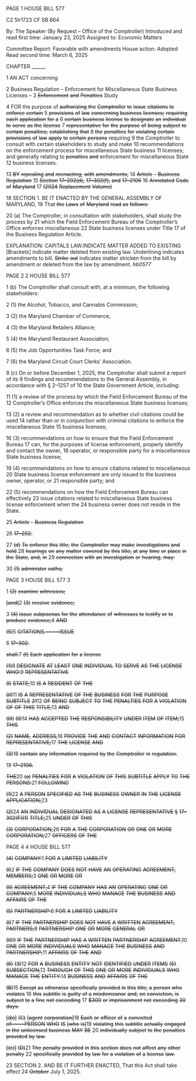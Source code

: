 PAGE 1
HOUSE BILL 577

C2 5lr1723
CF SB 664

By: The Speaker (By Request – Office of the Comptroller)
Introduced and read first time: January 23, 2025
Assigned to: Economic Matters

Committee Report: Favorable with amendments
House action: Adopted
Read second time: March 6, 2025

CHAPTER ______

1 AN ACT concerning

2 Business Regulation – Enforcement for Miscellaneous State Business Licenses –
3 ~~Enforcement~~ ~~and~~ ~~Penalties~~ Study

4 FOR the purpose of ~~authorizing~~ ~~the~~ ~~Comptroller~~ ~~to~~ ~~issue~~ ~~citations~~ ~~to~~ ~~enforce~~ ~~certain~~
5 ~~provisions~~ ~~of~~ ~~law~~ ~~concerning~~ ~~business~~ ~~licenses;~~ ~~requiring~~ ~~each~~ ~~application~~ ~~for~~ ~~a~~
6 ~~certain~~ ~~business~~ ~~license~~ ~~to~~ ~~designate~~ ~~an~~ ~~individual~~ ~~to~~ ~~serve~~ ~~as~~ ~~the~~ ~~license~~
7 ~~representative~~ ~~for~~ ~~the~~ ~~purpose~~ ~~of~~ ~~being~~ ~~subject~~ ~~to~~ ~~certain~~ ~~penalties;~~ ~~establishing~~ ~~that~~
8 ~~the~~ ~~penalties~~ ~~for~~ ~~violating~~ ~~certain~~ ~~provisions~~ ~~of~~ ~~law~~ ~~apply~~ ~~to~~ ~~certain~~ ~~persons~~ requiring
9 the Comptroller to consult with certain stakeholders to study and make
10 recommendations on the enforcement process for miscellaneous State business
11 licenses; and generally relating to ~~penalties~~ ~~and~~ enforcement for miscellaneous State
12 business licenses.

13 ~~BY~~ ~~repealing~~ ~~and~~ ~~reenacting,~~ ~~with~~ ~~amendments,~~
14 ~~Article~~ ~~–~~ ~~Business~~ ~~Regulation~~
15 ~~Section~~ ~~17–202(d),~~ ~~17–302(f),~~ ~~and~~ ~~17–2106~~
16 ~~Annotated~~ ~~Code~~ ~~of~~ ~~Maryland~~
17 ~~(2024~~ ~~Replacement~~ ~~Volume)~~

18 SECTION 1. BE IT ENACTED BY THE GENERAL ASSEMBLY OF MARYLAND,
19 That ~~the~~ ~~Laws~~ ~~of~~ ~~Maryland~~ ~~read~~ ~~as~~ ~~follows:~~

20 (a) The Comptroller, in consultation with stakeholders, shall study the process by
21 which the Field Enforcement Bureau of the Comptroller’s Office enforces miscellaneous
22 State business licenses under Title 17 of the Business Regulation Article.

EXPLANATION: CAPITALS LAW.INDICATE MATTER ADDED TO EXISTING
[Brackets] indicate matter deleted from existing law.
Underlining indicates amendments to bill.
~~Strike~~ ~~out~~ indicates matter stricken from the bill by amendment or deleted from the law by
amendment. *hb0577*

PAGE 2
2 HOUSE BILL 577

1 (b) The Comptroller shall consult with, at a minimum, the following stakeholders:

2 (1) the Alcohol, Tobacco, and Cannabis Commission;

3 (2) the Maryland Chamber of Commerce;

4 (3) the Maryland Retailers Alliance;

5 (4) the Maryland Restaurant Association;

6 (5) the Job Opportunities Task Force; and

7 (6) the Maryland Circuit Court Clerks’ Association.

8 (c) On or before December 1, 2025, the Comptroller shall submit a report of its
9 findings and recommendations to the General Assembly, in accordance with § 2–1257 of
10 the State Government Article, including:

11 (1) a review of the process by which the Field Enforcement Bureau of the
12 Comptroller’s Office enforces the miscellaneous State business licenses;

13 (2) a review and recommendation as to whether civil citations could be used
14 rather than or in conjunction with criminal citations to enforce the miscellaneous State
15 business licenses;

16 (3) recommendations on how to ensure that the Field Enforcement Bureau
17 can, for the purposes of license enforcement, properly identify and contact the owner,
18 operator, or responsible party for a miscellaneous State business license;

19 (4) recommendations on how to ensure citations related to miscellaneous
20 State business license enforcement are only issued to the business owner, operator, or
21 responsible party; and

22 (5) recommendations on how the Field Enforcement Bureau can effectively
23 issue citations related to miscellaneous State business license enforcement when the
24 business owner does not reside in the State.

25 ~~Article~~ ~~–~~ ~~Business~~ ~~Regulation~~

26 ~~17–202.~~

27 ~~(d)~~ ~~To~~ ~~enforce~~ ~~this~~ ~~title,~~ ~~the~~ ~~Comptroller~~ ~~may~~ ~~make~~ ~~investigations~~ ~~and~~ ~~hold~~
28 ~~hearings~~ ~~on~~ ~~any~~ ~~matter~~ ~~covered~~ ~~by~~ ~~this~~ ~~title,~~ ~~at~~ ~~any~~ ~~time~~ ~~or~~ ~~place~~ ~~in~~ ~~the~~ ~~State,~~ ~~and,~~ ~~in~~
29 ~~connection~~ ~~with~~ ~~an~~ ~~investigation~~ ~~or~~ ~~hearing,~~ ~~may:~~

30 ~~(1)~~ ~~administer~~ ~~oaths;~~

PAGE 3
HOUSE BILL 577 3

1 ~~(2)~~ ~~examine~~ ~~witnesses;~~

~~[and]~~2 ~~(3)~~ ~~receive~~ ~~evidence;~~

3 ~~(4)~~ ~~issue~~ ~~subpoenas~~ ~~for~~ ~~the~~ ~~attendance~~ ~~of~~ ~~witnesses~~ ~~to~~ ~~testify~~ ~~or~~ ~~to~~ ~~produce~~
~~evidence;~~4 ~~AND~~

~~(5)~~5 ~~CITATIONS.~~~~ISSUE~~

6 ~~17–302.~~

~~shall:~~7 ~~(f)~~ ~~Each~~ ~~application~~ ~~for~~ ~~a~~ ~~license~~

~~(1)~~8 ~~DESIGNATE~~ ~~AT~~ ~~LEAST~~ ~~ONE~~ ~~INDIVIDUAL~~ ~~TO~~ ~~SERVE~~ ~~AS~~ ~~THE~~ ~~LICENSE~~
~~WHO:~~9 ~~REPRESENTATIVE~~

~~(I)~~ ~~STATE;~~10 ~~IS~~ ~~A~~ ~~RESIDENT~~ ~~OF~~ ~~THE~~

~~(II)~~11 ~~IS~~ ~~A~~ ~~REPRESENTATIVE~~ ~~OF~~ ~~THE~~ ~~BUSINESS~~ ~~FOR~~ ~~THE~~ ~~PURPOSE~~
~~SUBTITLE~~ ~~21~~12 ~~OF~~ ~~BEING~~ ~~SUBJECT~~ ~~TO~~ ~~THE~~ ~~PENALTIES~~ ~~FOR~~ ~~A~~ ~~VIOLATION~~ ~~OF~~ ~~OF~~ ~~THIS~~
~~TITLE;~~13 ~~AND~~

~~(III)~~ ~~(II)~~14 ~~HAS~~ ~~ACCEPTED~~ ~~THE~~ ~~RESPONSIBILITY~~ ~~UNDER~~ ~~ITEM~~ ~~OF~~
~~ITEM;~~15 ~~THIS~~

~~(2)~~ ~~NAME,~~ ~~ADDRESS,~~16 ~~PROVIDE~~ ~~THE~~ ~~AND~~ ~~CONTACT~~ ~~INFORMATION~~ ~~FOR~~
~~REPRESENTATIVE;~~17 ~~THE~~ ~~LICENSE~~ ~~AND~~

~~(3)~~18 ~~contain~~ ~~any~~ ~~information~~ ~~required~~ ~~by~~ ~~the~~ ~~Comptroller~~ ~~in~~ ~~regulation.~~

19 ~~17–2106.~~

~~THE~~20 ~~(a)~~ ~~PENALTIES~~ ~~FOR~~ ~~A~~ ~~VIOLATION~~ ~~OF~~ ~~THIS~~ ~~SUBTITLE~~ ~~APPLY~~ ~~TO~~ ~~THE~~
~~PERSONS:~~21 ~~FOLLOWING~~

~~(1)~~22 ~~A~~ ~~PERSON~~ ~~SPECIFIED~~ ~~AS~~ ~~THE~~ ~~BUSINESS~~ ~~OWNER~~ ~~IN~~ ~~THE~~ ~~LICENSE~~
~~APPLICATION;~~23

~~(2)~~24 ~~AN~~ ~~INDIVIDUAL~~ ~~DESIGNATED~~ ~~AS~~ ~~A~~ ~~LICENSE~~ ~~REPRESENTATIVE~~
~~§~~ ~~17–302(F)(1)~~ ~~TITLE;~~25 ~~UNDER~~ ~~OF~~ ~~THIS~~

~~(3)~~ ~~CORPORATION,~~26 ~~FOR~~ ~~A~~ ~~THE~~ ~~CORPORATION~~ ~~OR~~ ~~ONE~~ ~~OR~~ ~~MORE~~
~~CORPORATION;~~27 ~~OFFICERS~~ ~~OF~~ ~~THE~~

PAGE 4
4 HOUSE BILL 577

~~(4)~~ ~~COMPANY:~~1 ~~FOR~~ ~~A~~ ~~LIMITED~~ ~~LIABILITY~~

~~(I)~~2 ~~IF~~ ~~THE~~ ~~COMPANY~~ ~~DOES~~ ~~NOT~~ ~~HAVE~~ ~~AN~~ ~~OPERATING~~
~~AGREEMENT,~~ ~~MEMBERS;~~3 ~~ONE~~ ~~OR~~ ~~MORE~~ ~~OR~~

~~(II)~~ ~~AGREEMENT,~~4 ~~IF~~ ~~THE~~ ~~COMPANY~~ ~~HAS~~ ~~AN~~ ~~OPERATING~~ ~~ONE~~ ~~OR~~
~~COMPANY;~~5 ~~MORE~~ ~~INDIVIDUALS~~ ~~WHO~~ ~~MANAGE~~ ~~THE~~ ~~BUSINESS~~ ~~AND~~ ~~AFFAIRS~~ ~~OF~~ ~~THE~~

~~(5)~~ ~~PARTNERSHIP:~~6 ~~FOR~~ ~~A~~ ~~LIMITED~~ ~~LIABILITY~~

~~(I)~~7 ~~IF~~ ~~THE~~ ~~PARTNERSHIP~~ ~~DOES~~ ~~NOT~~ ~~HAVE~~ ~~A~~ ~~WRITTEN~~
~~AGREEMENT,~~ ~~PARTNERS;~~8 ~~PARTNERSHIP~~ ~~ONE~~ ~~OR~~ ~~MORE~~ ~~GENERAL~~ ~~OR~~

~~(II)~~9 ~~IF~~ ~~THE~~ ~~PARTNERSHIP~~ ~~HAS~~ ~~A~~ ~~WRITTEN~~ ~~PARTNERSHIP~~
~~AGREEMENT,~~10 ~~ONE~~ ~~OR~~ ~~MORE~~ ~~INDIVIDUALS~~ ~~WHO~~ ~~MANAGE~~ ~~THE~~ ~~BUSINESS~~ ~~AND~~
~~PARTNERSHIP;~~11 ~~AFFAIRS~~ ~~OF~~ ~~THE~~ ~~AND~~

~~(6)~~ ~~(3)~~12 ~~FOR~~ ~~A~~ ~~BUSINESS~~ ~~ENTITY~~ ~~NOT~~ ~~IDENTIFIED~~ ~~UNDER~~ ~~ITEMS~~
~~(5)~~ ~~SUBSECTION,~~13 ~~THROUGH~~ ~~OF~~ ~~THIS~~ ~~ONE~~ ~~OR~~ ~~MORE~~ ~~INDIVIDUALS~~ ~~WHO~~ ~~MANAGE~~ ~~THE~~
~~ENTITY.~~14 ~~BUSINESS~~ ~~AND~~ ~~AFFAIRS~~ ~~OF~~ ~~THE~~

~~(B)~~15 ~~Except~~ ~~as~~ ~~otherwise~~ ~~specifically~~ ~~provided~~ ~~in~~ ~~this~~ ~~title,~~ ~~a~~ ~~person~~ ~~who~~ ~~violates~~
16 ~~this~~ ~~subtitle~~ ~~is~~ ~~guilty~~ ~~of~~ ~~a~~ ~~misdemeanor~~ ~~and,~~ ~~on~~ ~~conviction,~~ ~~is~~ ~~subject~~ ~~to~~ ~~a~~ ~~fine~~ ~~not~~ ~~exceeding~~
17 ~~$300~~ ~~or~~ ~~imprisonment~~ ~~not~~ ~~exceeding~~ ~~30~~ ~~days.~~

~~[(b)]~~ ~~(C)~~ ~~[agent~~ ~~corporation]~~18 ~~Each~~ ~~or~~ ~~officer~~ ~~of~~ ~~a~~ ~~convicted~~ ~~of~~~~PERSON~~ ~~WHO~~ ~~IS~~
~~[who~~ ~~is]~~19 ~~violating~~ ~~this~~ ~~subtitle~~ ~~actually~~ ~~engaged~~ ~~in~~ ~~the~~ ~~unlicensed~~ ~~business~~ ~~MAY~~ ~~BE~~
20 ~~individually~~ ~~subject~~ ~~to~~ ~~the~~ ~~penalties~~ ~~provided~~ ~~by~~ ~~law.~~

~~[(c)]~~ ~~(D)~~21 ~~The~~ ~~penalty~~ ~~provided~~ ~~in~~ ~~this~~ ~~section~~ ~~does~~ ~~not~~ ~~affect~~ ~~any~~ ~~other~~ ~~penalty~~
22 ~~specifically~~ ~~provided~~ ~~by~~ ~~law~~ ~~for~~ ~~a~~ ~~violation~~ ~~of~~ ~~a~~ ~~license~~ ~~law.~~

23 SECTION 2. AND BE IT FURTHER ENACTED, That this Act shall take effect
24 ~~October~~ July 1, 2025.